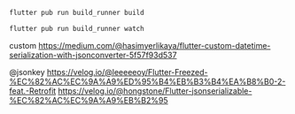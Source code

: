 ```sh
flutter pub run build_runner build

flutter pub run build_runner watch
```



custom
https://medium.com/@hasimyerlikaya/flutter-custom-datetime-serialization-with-jsonconverter-5f57f93d537

@jsonkey
https://velog.io/@leeeeeoy/Flutter-Freezed-%EC%82%AC%EC%9A%A9%ED%95%B4%EB%B3%B4%EA%B8%B0-2-feat.-Retrofit
https://velog.io/@hongstone/Flutter-jsonserializable-%EC%82%AC%EC%9A%A9%EB%B2%95